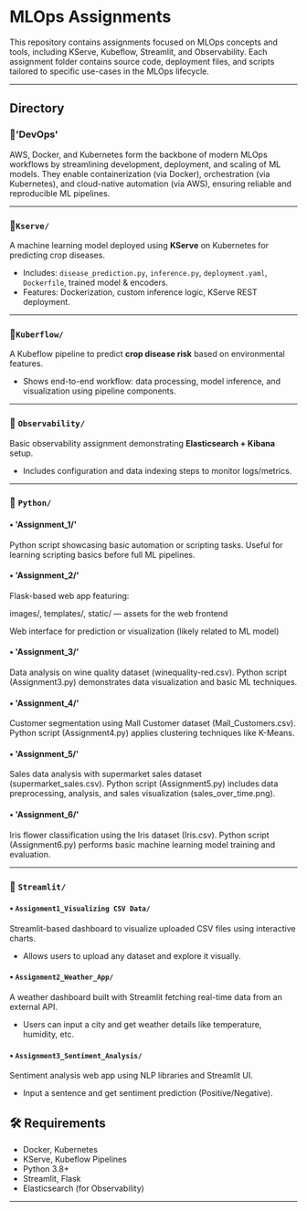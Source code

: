# MLOps Assignments


This repository contains assignments focused on MLOps concepts and tools, including KServe, Kubeflow, Streamlit, and Observability. Each assignment folder contains source code, deployment files, and scripts tailored to specific use-cases in the MLOps lifecycle.

---

## Directory 

### 🔹'DevOps'


AWS, Docker, and Kubernetes form the backbone of modern MLOps workflows by streamlining development, deployment, and scaling of ML models. They enable containerization (via Docker), orchestration (via Kubernetes), and cloud-native automation (via AWS), ensuring reliable and reproducible ML pipelines.


---

### 🔹`Kserve/`


A machine learning model deployed using **KServe** on Kubernetes for predicting crop diseases.
- Includes: `disease_prediction.py`, `inference.py`, `deployment.yaml`, `Dockerfile`, trained model & encoders.
- Features: Dockerization, custom inference logic, KServe REST deployment.

---

### 🔹`Kuberflow/`



A Kubeflow pipeline to predict **crop disease risk** based on environmental features.
- Shows end-to-end workflow: data processing, model inference, and visualization using pipeline components.

---

### 🔹 `Observability/`


Basic observability assignment demonstrating **Elasticsearch + Kibana** setup.
- Includes configuration and data indexing steps to monitor logs/metrics.

---

### 🔹 `Python/`

#### • 'Assignment_1/'
Python script showcasing basic automation or scripting tasks.
Useful for learning scripting basics before full ML pipelines.

#### • 'Assignment_2/'
Flask-based web app featuring:

images/, templates/, static/ — assets for the web frontend

Web interface for prediction or visualization (likely related to ML model)

#### • 'Assignment_3/'
Data analysis on wine quality dataset (winequality-red.csv).
Python script (Assignment3.py) demonstrates data visualization and basic ML techniques.

#### • 'Assignment_4/'
Customer segmentation using Mall Customer dataset (Mall_Customers.csv).
Python script (Assignment4.py) applies clustering techniques like K-Means.

#### • 'Assignment_5/'
Sales data analysis with supermarket sales dataset (supermarket_sales.csv).
Python script (Assignment5.py) includes data preprocessing, analysis, and sales visualization (sales_over_time.png).

#### • 'Assignment_6/'
Iris flower classification using the Iris dataset (Iris.csv).
Python script (Assignment6.py) performs basic machine learning model training and evaluation.

---

### 🔹 `Streamlit/`

#### • `Assignment1_Visualizing CSV Data/`
Streamlit-based dashboard to visualize uploaded CSV files using interactive charts.
- Allows users to upload any dataset and explore it visually.

#### • `Assignment2_Weather_App/`
A weather dashboard built with Streamlit fetching real-time data from an external API.
- Users can input a city and get weather details like temperature, humidity, etc.

#### • `Assignment3_Sentiment_Analysis/`
Sentiment analysis web app using NLP libraries and Streamlit UI.
- Input a sentence and get sentiment prediction (Positive/Negative).

## 🛠 Requirements

- Docker, Kubernetes
- KServe, Kubeflow Pipelines
- Python 3.8+
- Streamlit, Flask
- Elasticsearch (for Observability)

---

